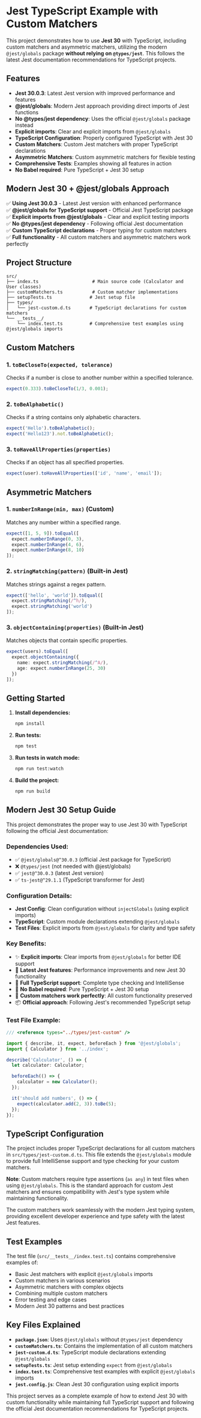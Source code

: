 # Jest TypeScript Example with Custom Matchers

This project demonstrates how to use **Jest 30** with TypeScript, including custom matchers and asymmetric matchers, utilizing the modern `@jest/globals` package **without relying on `@types/jest`**. This follows the latest Jest documentation recommendations for TypeScript projects.

## Features

- **Jest 30.0.3**: Latest Jest version with improved performance and features
- **@jest/globals**: Modern Jest approach providing direct imports of Jest functions
- **No @types/jest dependency**: Uses the official `@jest/globals` package instead
- **Explicit imports**: Clear and explicit imports from `@jest/globals`
- **TypeScript Configuration**: Properly configured TypeScript with Jest 30
- **Custom Matchers**: Custom Jest matchers with proper TypeScript declarations
- **Asymmetric Matchers**: Custom asymmetric matchers for flexible testing
- **Comprehensive Tests**: Examples showing all features in action
- **No Babel required**: Pure TypeScript + Jest 30 setup

## Modern Jest 30 + @jest/globals Approach

✅ **Using Jest 30.0.3** - Latest Jest version with enhanced performance  
✅ **@jest/globals for TypeScript support** - Official Jest TypeScript package  
✅ **Explicit imports from @jest/globals** - Clear and explicit testing imports  
✅ **No @types/jest dependency** - Following official Jest documentation  
✅ **Custom TypeScript declarations** - Proper typing for custom matchers  
✅ **Full functionality** - All custom matchers and asymmetric matchers work perfectly  
## Project Structure

```
src/
├── index.ts                    # Main source code (Calculator and User classes)
├── customMatchers.ts           # Custom matcher implementations
├── setupTests.ts              # Jest setup file
├── types/
│   └── jest-custom.d.ts       # TypeScript declarations for custom matchers
└── __tests__/
    └── index.test.ts          # Comprehensive test examples using @jest/globals imports
```

## Custom Matchers

### 1. `toBeCloseTo(expected, tolerance)`
Checks if a number is close to another number within a specified tolerance.

```typescript
expect(0.333).toBeCloseTo(1/3, 0.001);
```

### 2. `toBeAlphabetic()`
Checks if a string contains only alphabetic characters.

```typescript
expect('Hello').toBeAlphabetic();
expect('Hello123').not.toBeAlphabetic();
```

### 3. `toHaveAllProperties(properties)`
Checks if an object has all specified properties.

```typescript
expect(user).toHaveAllProperties(['id', 'name', 'email']);
```

## Asymmetric Matchers

### 1. `numberInRange(min, max)` (Custom)
Matches any number within a specified range.

```typescript
expect([1, 5, 9]).toEqual([
  expect.numberInRange(0, 3),
  expect.numberInRange(4, 6),
  expect.numberInRange(8, 10)
]);
```

### 2. `stringMatching(pattern)` (Built-in Jest)
Matches strings against a regex pattern.

```typescript
expect(['hello', 'world']).toEqual([
  expect.stringMatching(/^h/),
  expect.stringMatching('world')
]);
```

### 3. `objectContaining(properties)` (Built-in Jest)
Matches objects that contain specific properties.

```typescript
expect(users).toEqual([
  expect.objectContaining({
    name: expect.stringMatching(/^A/),
    age: expect.numberInRange(25, 30)
  })
]);
```

## Getting Started

1. **Install dependencies:**
   ```bash
   npm install
   ```

2. **Run tests:**
   ```bash
   npm test
   ```

3. **Run tests in watch mode:**
   ```bash
   npm run test:watch
   ```

4. **Build the project:**
   ```bash
   npm run build
   ```

## Modern Jest 30 Setup Guide

This project demonstrates the proper way to use Jest 30 with TypeScript following the official Jest documentation:

### Dependencies Used:
- ✅ `@jest/globals@^30.0.3` (official Jest package for TypeScript)
- ❌ `@types/jest` (not needed with @jest/globals)
- ✅ `jest@^30.0.3` (latest Jest version)
- ✅ `ts-jest@^29.1.1` (TypeScript transformer for Jest)

### Configuration Details:
- **Jest Config**: Clean configuration without `injectGlobals` (using explicit imports)
- **TypeScript**: Custom module declarations extending `@jest/globals`
- **Test Files**: Explicit imports from `@jest/globals` for clarity and type safety
### Key Benefits:
- ✨ **Explicit imports**: Clear imports from `@jest/globals` for better IDE support
- 🚀 **Latest Jest features**: Performance improvements and new Jest 30 functionality  
- 📝 **Full TypeScript support**: Complete type checking and IntelliSense
- 🔧 **No Babel required**: Pure TypeScript + Jest 30 setup
- 🎯 **Custom matchers work perfectly**: All custom functionality preserved
- 📦 **Official approach**: Following Jest's recommended TypeScript setup

### Test File Example:
```typescript
/// <reference types="../types/jest-custom" />

import { describe, it, expect, beforeEach } from '@jest/globals';
import { Calculator } from '../index';

describe('Calculator', () => {
  let calculator: Calculator;

  beforeEach(() => {
    calculator = new Calculator();
  });

  it('should add numbers', () => {
    expect(calculator.add(2, 3)).toBe(5);
  });
});
```

## TypeScript Configuration

The project includes proper TypeScript declarations for all custom matchers in `src/types/jest-custom.d.ts`. This file extends the `@jest/globals` module to provide full IntelliSense support and type checking for your custom matchers.

**Note**: Custom matchers require type assertions (`as any`) in test files when using `@jest/globals`. This is the standard approach for custom Jest matchers and ensures compatibility with Jest's type system while maintaining functionality.

The custom matchers work seamlessly with the modern Jest typing system, providing excellent developer experience and type safety with the latest Jest features.

## Test Examples

The test file (`src/__tests__/index.test.ts`) contains comprehensive examples of:

- Basic Jest matchers with explicit `@jest/globals` imports
- Custom matchers in various scenarios  
- Asymmetric matchers with complex objects
- Combining multiple custom matchers
- Error testing and edge cases
- Modern Jest 30 patterns and best practices

## Key Files Explained

- **`package.json`**: Uses `@jest/globals` without `@types/jest` dependency
- **`customMatchers.ts`**: Contains the implementation of all custom matchers
- **`jest-custom.d.ts`**: TypeScript module declarations extending `@jest/globals`
- **`setupTests.ts`**: Jest setup extending `expect` from `@jest/globals`
- **`index.test.ts`**: Comprehensive test examples with explicit `@jest/globals` imports
- **`jest.config.js`**: Clean Jest 30 configuration using explicit imports

This project serves as a complete example of how to extend Jest 30 with custom functionality while maintaining full TypeScript support and following the official Jest documentation recommendations for TypeScript projects.

